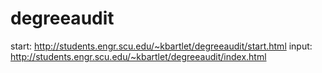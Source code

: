 # degreeaudit
start: http://students.engr.scu.edu/~kbartlet/degreeaudit/start.html
input: http://students.engr.scu.edu/~kbartlet/degreeaudit/index.html
